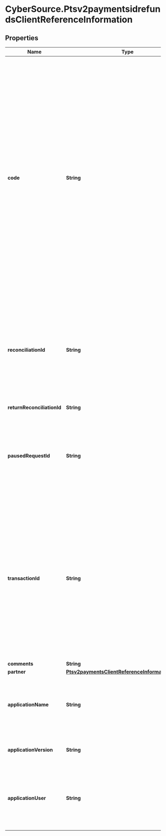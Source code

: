 # CyberSource.Ptsv2paymentsidrefundsClientReferenceInformation

## Properties
Name | Type | Description | Notes
------------ | ------------- | ------------- | -------------
**code** | **String** | Merchant-generated order reference or tracking number. It is recommended that you send a unique value for each transaction so that you can perform meaningful searches for the transaction.  #### Used by **Authorization** Required field.  #### PIN Debit Requests for PIN debit reversals need to use the same merchant reference number that was used in the transaction that is being reversed.  Required field for all PIN Debit requests (purchase, credit, and reversal).  #### FDC Nashville Global Certain circumstances can cause the processor to truncate this value to 15 or 17 characters for Level II and Level III processing, which can cause a discrepancy between the value you submit and the value included in some processor reports.  | [optional] 
**reconciliationId** | **String** | Reference number for the transaction. Depending on how your Cybersource account is configured, this value could either be provided in the API request or generated by CyberSource. The actual value used in the request to the processor is provided back to you by Cybersource in the response.  | [optional] 
**returnReconciliationId** | **String** | A new ID which is created for refund | [optional] 
**pausedRequestId** | **String** | Used to resume a transaction that was paused for an order modification rule to allow for payer authentication to complete. To resume and continue with the authorization/decision service flow, call the services and include the request id from the prior decision call.  | [optional] 
**transactionId** | **String** | Identifier that you assign to the transaction. Normally generated by a client server to identify a unique API request.  **Note** Use this field only if you want to support merchant-initiated reversal and void operations.  #### Used by **Authorization, Authorization Reversal, Capture, Credit, and Void** Optional field.  #### PIN Debit For a PIN debit reversal, your request must include a request ID or a merchant transaction identifier. Optional field for PIN debit purchase or credit requests.  | [optional] 
**comments** | **String** | Comments | [optional] 
**partner** | [**Ptsv2paymentsClientReferenceInformationPartner**](Ptsv2paymentsClientReferenceInformationPartner.md) |  | [optional] 
**applicationName** | **String** | The name of the Connection Method client (such as Virtual Terminal or SOAP Toolkit API) that the merchant uses to send a transaction request to CyberSource.  | [optional] 
**applicationVersion** | **String** | Version of the CyberSource application or integration used for a transaction.  | [optional] 
**applicationUser** | **String** | The entity that is responsible for running the transaction and submitting the processing request to CyberSource. This could be a person, a system, or a connection method.  | [optional] 


